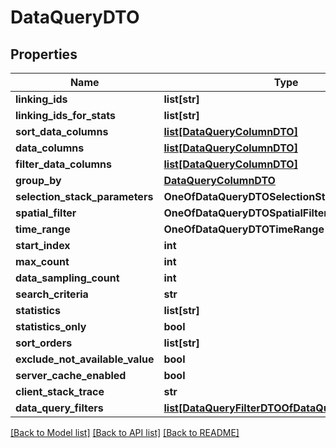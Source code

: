 # DataQueryDTO

## Properties
Name | Type | Description | Notes
------------ | ------------- | ------------- | -------------
**linking_ids** | **list[str]** |  | [optional] 
**linking_ids_for_stats** | **list[str]** |  | [optional] 
**sort_data_columns** | [**list[DataQueryColumnDTO]**](DataQueryColumnDTO.md) |  | [optional] 
**data_columns** | [**list[DataQueryColumnDTO]**](DataQueryColumnDTO.md) |  | [optional] 
**filter_data_columns** | [**list[DataQueryColumnDTO]**](DataQueryColumnDTO.md) |  | [optional] 
**group_by** | [**DataQueryColumnDTO**](DataQueryColumnDTO.md) |  | [optional] 
**selection_stack_parameters** | **OneOfDataQueryDTOSelectionStackParameters** |  | [optional] 
**spatial_filter** | **OneOfDataQueryDTOSpatialFilter** |  | [optional] 
**time_range** | **OneOfDataQueryDTOTimeRange** |  | [optional] 
**start_index** | **int** |  | [optional] 
**max_count** | **int** |  | [optional] 
**data_sampling_count** | **int** |  | [optional] 
**search_criteria** | **str** |  | [optional] 
**statistics** | **list[str]** |  | [optional] 
**statistics_only** | **bool** |  | [optional] 
**sort_orders** | **list[str]** |  | [optional] 
**exclude_not_available_value** | **bool** |  | [optional] 
**server_cache_enabled** | **bool** |  | [optional] 
**client_stack_trace** | **str** |  | [optional] 
**data_query_filters** | [**list[DataQueryFilterDTOOfDataQueryColumnDTO]**](DataQueryFilterDTOOfDataQueryColumnDTO.md) |  | [optional] 

[[Back to Model list]](../README.md#documentation-for-models) [[Back to API list]](../README.md#documentation-for-api-endpoints) [[Back to README]](../README.md)

